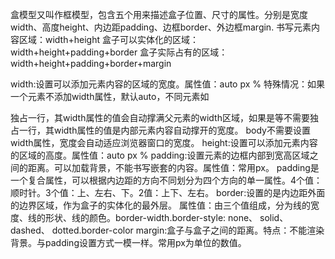 盒模型又叫作框模型，包含五个用来描述盒子位置、尺寸的属性。分别是宽度width、高度height、内边距padding、边框border、外边框margin.
  书写元素内容区域：width+height
  盒子可以实体化的区域： width+height+padding+border
  盒子实际占有的区域：width+height+padding+border+margin
  
  width:设置可以添加元素内容的区域的宽度。属性值：auto px %
   特殊情况：如果一个元素不添加width属性，默认auto，不同元素如<div>独占一行，其width属性的值会自动撑满父元素的width区域，如果是<span>等不需要独占一行，其width属性的值是内部元素内容自动撑开的宽度。
           body不需要设置width属性，宽度会自动适应浏览器窗口的宽度。
  height:设置可以添加元素内容的区域的高度。属性值：auto px %
  padding:设置元素的边框内部到宽高区域之间的距离。可以加载背景，不能书写嵌套的内容。属性值：常用px。
    padding是一个复合属性，可以根据内边距的方向不同划分为四个方向的单一属性。4个值：顺时针。3个值：上、左右、下。2值：上下、左右。
  border:设置的是内边距外面的边界区域，作为盒子的实体化的最外层。
    属性值：由三个值组成，分为线的宽度、线的形状、线的颜色。border-width.border-style: none、 solid、 dashed、 dotted.border-color
  margin:盒子与盒子之间的距离。特点：不能渲染背景。与padding设置方式一模一样。常用px为单位的数值。
  
